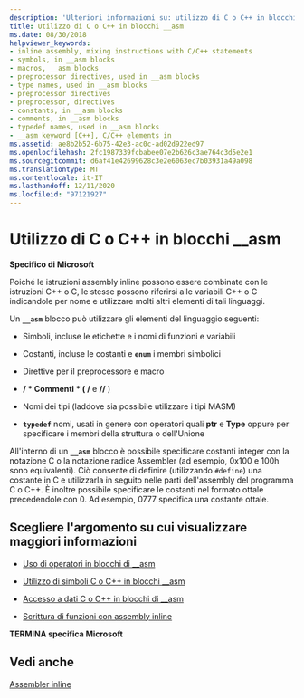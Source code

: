```yaml
---
description: 'Ulteriori informazioni su: utilizzo di C o C++ in blocchi di __asm'
title: Utilizzo di C o C++ in blocchi __asm
ms.date: 08/30/2018
helpviewer_keywords:
- inline assembly, mixing instructions with C/C++ statements
- symbols, in __asm blocks
- macros, __asm blocks
- preprocessor directives, used in __asm blocks
- type names, used in __asm blocks
- preprocessor directives
- preprocessor, directives
- constants, in __asm blocks
- comments, in __asm blocks
- typedef names, used in __asm blocks
- __asm keyword [C++], C/C++ elements in
ms.assetid: ae8b2b52-6b75-42e3-ac0c-ad02d922ed97
ms.openlocfilehash: 2fc1987339fcbabee07e2b626c3ae764c3d5e2e1
ms.sourcegitcommit: d6af41e42699628c3e2e6063ec7b03931a49a098
ms.translationtype: MT
ms.contentlocale: it-IT
ms.lasthandoff: 12/11/2020
ms.locfileid: "97121927"
---
```

# <a name="using-c-or-c-in-__asm-blocks"></a>Utilizzo di C o C++ in blocchi __asm

**Specifico di Microsoft**

Poiché le istruzioni assembly inline possono essere combinate con le istruzioni C++ o C, le stesse possono riferirsi alle variabili C++ o C indicandole per nome e utilizzare molti altri elementi di tali linguaggi.

Un **`__asm`** blocco può utilizzare gli elementi del linguaggio seguenti:

- Simboli, incluse le etichette e i nomi di funzioni e variabili

- Costanti, incluse le costanti e **`enum`** i membri simbolici

- Direttive per il preprocessore e macro

- __/ \* Commenti \* ( /__ e __//__ )

- Nomi dei tipi (laddove sia possibile utilizzare i tipi MASM)

- **`typedef`** nomi, usati in genere con operatori quali **ptr** e **Type** oppure per specificare i membri della struttura o dell'Unione

All'interno di un **`__asm`** blocco è possibile specificare costanti integer con la notazione C o la notazione radice Assembler (ad esempio, 0x100 e 100h sono equivalenti). Ciò consente di definire (utilizzando `#define`) una costante in C e utilizzarla in seguito nelle parti dell'assembly del programma C o C++. È inoltre possibile specificare le costanti nel formato ottale precedendole con 0. Ad esempio, 0777 specifica una costante ottale.

## <a name="what-do-you-want-to-know-more-about"></a>Scegliere l'argomento su cui visualizzare maggiori informazioni

- [Uso di operatori in blocchi di __asm](../../assembler/inline/using-operators-in-asm-blocks.md)

- [Utilizzo di simboli C o C++ in blocchi __asm](../../assembler/inline/using-c-or-cpp-symbols-in-asm-blocks.md)

- [Accesso a dati C o C++ in blocchi di __asm](../../assembler/inline/accessing-c-or-cpp-data-in-asm-blocks.md)

- [Scrittura di funzioni con assembly inline](../../assembler/inline/writing-functions-with-inline-assembly.md)

**TERMINA specifica Microsoft**

## <a name="see-also"></a>Vedi anche

[Assembler inline](../../assembler/inline/inline-assembler.md)<br/>
